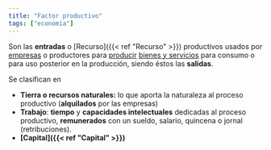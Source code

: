 ```yaml
---
title: "Factor productivo"
tags: ["economia"]
---
```

Son las **entradas** o [Recurso]({{< ref "Recurso" >}}) productivos usados por [empresas](#) o productores para [producir](#) [bienes y servicios](#) para consumo o para uso posterior en la producción, siendo éstos las **salidas**.

Se clasifican en 
- **Tierra o recursos naturales:** lo que aporta la naturaleza al proceso productivo (**alquilados** por las empresas)
- **Trabajo**: **tiempo** y **capacidades intelectuales** dedicadas al proceso productivo, **remunerados** con un sueldo, salario, quincena o jornal (retribuciones).
- **[Capital]({{< ref "Capital" >}})**
